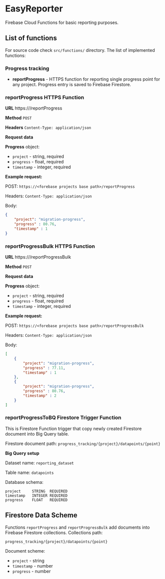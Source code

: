# EasyReporter
Firebase Cloud Functions for basic reporting purposes.

## List of functions

For source code check `src/functions/` directory. The list of implemented functions:

### Progress tracking

* **reportProgress** -  HTTPS function for reporting single progress point for any project. Progress entry is saved to Firebase Firestore.

### reportProgress HTTPS Function

**URL**
https://<firebase project base path>/reportProgress

**Method**
`POST`

**Headers**
`Content-Type: application/json`

**Request data**

**Progress** object: 
* `project` - string, required
* `progress` - float, required
* `timestamp` - integer, required

**Example request:**

POST: `https://<forebase projects base path>/reportProgress`

Headers: `Content-Type: application/json`

Body:
```json
{
    "project": "migration-progress",
    "progress" : 80.76,
    "timestamp" : 1
}
```

### reportProgressBulk HTTPS Function

**URL**
https://<forebase projects base path>/reportProgressBulk

**Method**
`POST`

**Request data**

**Progress** object: 
* `project` - string, required
* `progress` - float, required
* `timestamp` - integer, required

**Example request:**

POST: `https://<forebase projects base path>/reportProgressBulk`

Headers: `Content-Type: application/json`

Body:
```json
[
	{
		"project": "migration-progress",
		"progress" : 77.11,
		"timestamp" : 1
	},
	{
		"project": "migration-progress",
		"progress" : 80.76,
		"timestamp" : 2
	}
]
```


### reportProgressToBQ Firestore Trigger Function

This is Firestore Function trigger that copy newly created Firestore document into Big Query table.

Firestore document path: `progress_tracking/{project}/datapoints/{point}`

**Big Query setup**

Dataset name: `reporting_dataset`

Table name: `datapoints`

Database schema:
```
project		STRING	REQUIRED		
timestamp	INTEGER	REQUIRED
progress	FLOAT	REQUIRED	
```

## Firestore Data Scheme

Functions `reportProgress` and `reportProgressBulk` add documents into Firebase Firestore collections. Collections path:

`progress_tracking/{project}/datapoints/{point}`

Document scheme:

* `project` - string
* `timestamp` - number
* `progress` - number
